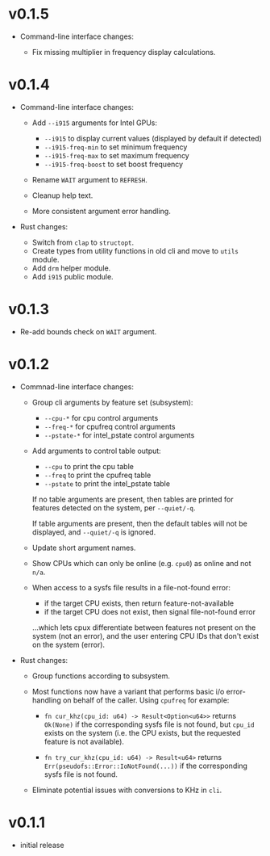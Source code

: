 # v0.1.5

- Command-line interface changes: 

  - Fix missing multiplier in frequency display calculations.
  
# v0.1.4

- Command-line interface changes:

  - Add `--i915` arguments for Intel GPUs:
  
    - `--i915` to display current values (displayed by default if detected)
    - `--i915-freq-min` to set minimum frequency
    - `--i915-freq-max` to set maximum frequency
    - `--i915-freq-boost` to set boost frequency

  - Rename `WAIT` argument to `REFRESH`.
  - Cleanup help text.
  - More consistent argument error handling.

- Rust changes:

  - Switch from `clap` to `structopt`.
  - Create types from utility functions in old cli and move to `utils` module.
  - Add `drm` helper module.
  - Add `i915` public module.

# v0.1.3

- Re-add bounds check on `WAIT` argument.

# v0.1.2

- Commnad-line interface changes:

  - Group cli arguments by feature set (subsystem):

    - `--cpu-*` for cpu control arguments
    - `--freq-*` for cpufreq control arguments
    - `--pstate-*` for intel_pstate control arguments

  - Add arguments to control table output:

    - `--cpu` to print the cpu table
    - `--freq` to print the cpufreq table
    - `--pstate` to print the intel_pstate table 

    If no table arguments are present, then tables are printed for features
    detected on the system, per `--quiet/-q`.

    If table arguments are present, then the default tables will not be displayed,
    and `--quiet/-q` is ignored.

  - Update short argument names.

  - Show CPUs which can only be online (e.g. `cpu0`) as online and not `n/a`.

  - When access to a sysfs file results in a file-not-found error:

    - if the target CPU exists, then return feature-not-available
    - if the target CPU does not exist, then signal file-not-found error
    
    ...which lets cpux differentiate between features not present on the system (not
    an error), and the user entering CPU IDs that don't exist on the system (error).

- Rust changes:

  - Group functions according to subsystem.

  - Most functions now have a variant that performs basic i/o error-handling
    on behalf of the caller. Using `cpufreq` for example:

    - `fn cur_khz(cpu_id: u64) -> Result<Option<u64>>` returns `Ok(None)`
      if the corresponding sysfs file is not found, but `cpu_id` exists on the system (i.e. the
      CPU exists, but the requested feature is not available).
      

    - `fn try_cur_khz(cpu_id: u64) -> Result<u64>` returns `Err(pseudofs::Error::IoNotFound(...))`
      if the corresponding sysfs file is not found.
  
  - Eliminate potential issues with conversions to KHz in `cli`.

# v0.1.1

- initial release
